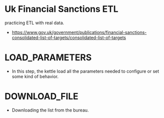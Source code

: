 # Uk Financial Sanctions ETL
practicing ETL with real data.

* https://www.gov.uk/government/publications/financial-sanctions-consolidated-list-of-targets/consolidated-list-of-targets

# LOAD_PARAMETERS
* In this step, the kettle load all the parameters needed to configure or set some kind of behavior.

# DOWNLOAD_FILE
* Downloading the list from the bureau.